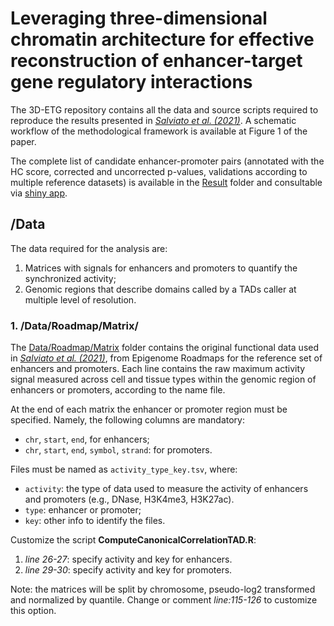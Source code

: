 # Leveraging three-dimensional chromatin architecture for effective reconstruction of enhancer-target gene regulatory interactions

The 3D-ETG repository contains all the data and source scripts required to reproduce the results presented in [*Salviato et al. (2021)*](https://doi.org/10.1101/2021.03.01.432687). A schematic workflow of the methodological framework is available at Figure 1 of the paper.

The complete list of candidate enhancer-promoter pairs (annotated with the HC score, corrected and uncorrected p-values, validations according to multiple reference datasets) is available in the [Result](https://github.com/ElisaSalviato/3D-ETG/tree/main/Results) folder and consultable via [shiny app](https://bioinformatics.ifom.eu/3D-ETG).


## /Data

The data required for the analysis are:
1.	Matrices with signals for enhancers and promoters to quantify the synchronized activity;
2.	Genomic regions that describe domains called by a TADs caller at multiple level of resolution. 


### 1. /Data/Roadmap/Matrix/
The [Data/Roadmap/Matrix](https://github.com/ElisaSalviato/3D-ETG/tree/main/Data/Roadmap/Matrix) folder contains the original functional data used in [*Salviato et al. (2021)*](https://doi.org/10.1101/2021.03.01.432687), from Epigenome Roadmaps for the reference set of enhancers and promoters. Each line contains the raw maximum activity signal measured across cell and tissue types within the genomic region of enhancers or promoters, according to the name file. 

At the end of each matrix the enhancer or promoter region must be specified. Namely, the following columns are mandatory:
-	`chr`, `start`, `end`, for enhancers;
-	`chr`, `start`, `end`, `symbol`, `strand`: for promoters.

Files must be named as `activity_type_key.tsv`, where:
-	`activity`: the type of data used to measure the activity of enhancers and promoters (e.g., DNase, H3K4me3, H3K27ac).
-	`type`: enhancer or promoter;
-	`key`: other info to identify the files.

Customize the script **ComputeCanonicalCorrelationTAD.R**:
1.	*line 26-27*: specify activity and key for enhancers.
2.	*line 29-30*: specify activity and key for promoters.

Note: the matrices will be split by chromosome, pseudo-log2 transformed and normalized by quantile. Change or comment *line:115-126* to customize this option. 



